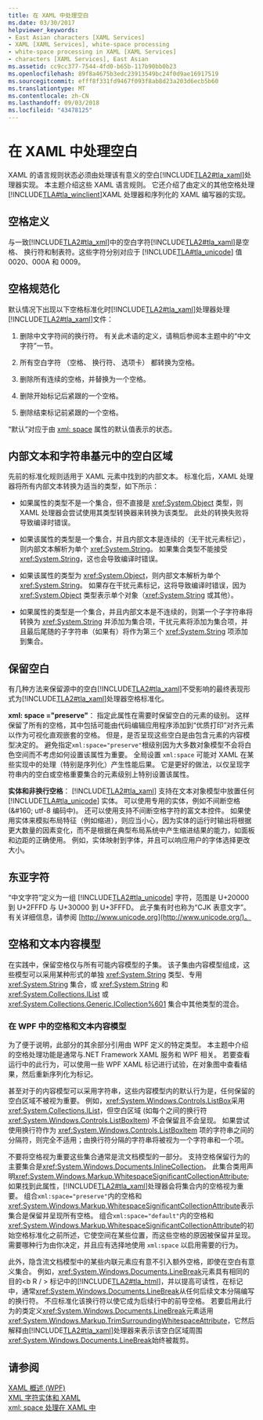 ```yaml
---
title: 在 XAML 中处理空白
ms.date: 03/30/2017
helpviewer_keywords:
- East Asian characters [XAML Services]
- XAML [XAML Services], white-space processing
- white-space processing in XAML [XAML Services]
- characters [XAML Services], East Asian
ms.assetid: cc9cc377-7544-4fd0-b65b-117b90bb0b23
ms.openlocfilehash: 89f8a4675b3edc23913549bc24f0d9ae16917519
ms.sourcegitcommit: efff8f331fd9467f093f8ab8d23a203d6ecb5b60
ms.translationtype: MT
ms.contentlocale: zh-CN
ms.lasthandoff: 09/03/2018
ms.locfileid: "43478125"
---
```

# <a name="white-space-processing-in-xaml"></a>在 XAML 中处理空白
XAML 的语言规则状态必须由处理该有意义的空白[!INCLUDE[TLA2#tla_xaml](../../../includes/tla2sharptla-xaml-md.md)]处理器实现。 本主题介绍这些 XAML 语言规则。 它还介绍了由定义的其他空格处理[!INCLUDE[TLA#tla_winclient](../../../includes/tlasharptla-winclient-md.md)]XAML 处理器和序列化的 XAML 编写器的实现。  
  
<a name="whitespace_definition"></a>   
## <a name="white-space-definition"></a>空格定义  
 与一致[!INCLUDE[TLA2#tla_xml](../../../includes/tla2sharptla-xml-md.md)]中的空白字符[!INCLUDE[TLA2#tla_xaml](../../../includes/tla2sharptla-xaml-md.md)]是空格、 换行符和制表符。这些字符分别对应于 [!INCLUDE[TLA#tla_unicode](../../../includes/tlasharptla-unicode-md.md)] 值 0020、000A 和 0009。  
  
<a name="whitespace_normalization"></a>   
## <a name="white-space-normalization"></a>空格规范化  
 默认情况下出现以下空格标准化时[!INCLUDE[TLA2#tla_xaml](../../../includes/tla2sharptla-xaml-md.md)]处理器处理[!INCLUDE[TLA2#tla_xaml](../../../includes/tla2sharptla-xaml-md.md)]文件：  
  
1.  删除中文字符间的换行符。 有关此术语的定义，请稍后参阅本主题中的“中文字符”一节。  
  
2.  所有空白字符 （空格、 换行符、 选项卡） 都转换为空格。  
  
3.  删除所有连续的空格，并替换为一个空格。  
  
4.  删除开始标记后紧跟的一个空格。  
  
5.  删除结束标记前紧跟的一个空格。  
  
 “默认”对应于由 [xml: space](../../../docs/framework/xaml-services/xml-space-handling-in-xaml.md) 属性的默认值表示的状态。  
  
<a name="whitespace_in_inner_text_and_string_primitives"></a>   
## <a name="white-space-in-inner-text-and-string-primitives"></a>内部文本和字符串基元中的空白区域  
 先前的标准化规则适用于 XAML 元素中找到的内部文本。 标准化后，XAML 处理器将所有内部文本转换为适当的类型，如下所示：  
  
-   如果属性的类型不是一个集合，但不直接是 <xref:System.Object> 类型，则 XAML 处理器会尝试使用其类型转换器来转换为该类型。 此处的转换失败将导致编译时错误。  
  
-   如果该属性的类型是一个集合，并且内部文本是连续的（无干扰元素标记），则内部文本解析为单个 <xref:System.String>。 如果集合类型不能接受 <xref:System.String>，这也会导致编译时错误。  
  
-   如果该属性的类型为 <xref:System.Object>，则内部文本解析为单个 <xref:System.String>。 如果存在干扰元素标记，这将导致编译时错误，因为 <xref:System.Object> 类型表示单个对象（<xref:System.String> 或其他）。  
  
-   如果属性的类型是一个集合，并且内部文本是不连续的，则第一个子字符串将转换为 <xref:System.String> 并添加为集合项，干扰元素将添加为集合项，并且最后尾随的子字符串（如果有）将作为第三个 <xref:System.String> 项添加到集合。  
  
<a name="preserving_whitespace"></a>   
## <a name="preserving-white-space"></a>保留空白  
 有几种方法来保留源中的空白[!INCLUDE[TLA2#tla_xaml](../../../includes/tla2sharptla-xaml-md.md)]不受影响的最终表现形式为[!INCLUDE[TLA2#tla_xaml](../../../includes/tla2sharptla-xaml-md.md)]处理器空格标准化。  
  
 **xml: space ="preserve"**： 指定此属性在需要时保留空白的元素的级别。 这样保留了所有的空格，其中包括可能由代码编辑应用程序添加到“优质打印”对齐元素以作为可视化直观嵌套的空格。 但是，是否呈现这些空白是由包含元素的内容模型决定的。 避免指定`xml:space="preserve"`根级别因为大多数对象模型不会将白色空间而不考虑如何设置该属性为重要。 全局设置 `xml:space` 可能对 XAML 在某些实现中的处理（特别是序列化）产生性能后果。 它是更好的做法，以仅呈现字符串内的空白或空格重要集合的元素级别上特别设置该属性。  
  
 **实体和非换行空格**： [!INCLUDE[TLA2#tla_xaml](../../../includes/tla2sharptla-xaml-md.md)] 支持在文本对象模型中放置任何 [!INCLUDE[TLA#tla_unicode](../../../includes/tlasharptla-unicode-md.md)] 实体。 可以使用专用的实体，例如不间断空格 (&\#160; utf-8 编码中)。 还可以使用支持不间断空格字符的富文本控件。 如果使用实体来模拟布局特征（例如缩进），则应当小心，因为实体的运行时输出将根据更大数量的因素变化，而不是根据在典型布局系统中产生缩进结果的能力，如面板和边距的正确使用。 例如，实体映射到字体，并且可以响应用户的字体选择更改大小。  
  
<a name="east_asian_characters"></a>   
## <a name="east-asian-characters"></a>东亚字符  
 “中文字符”定义为一组 [!INCLUDE[TLA2#tla_unicode](../../../includes/tla2sharptla-unicode-md.md)] 字符，范围是 U+20000 到 U+2FFFD 与 U+30000 到 U+3FFFD。 此子集有时也称为“CJK 表意文字”。 有关详细信息，请参阅 [http://www.unicode.org](http://www.unicode.org/)。  
  
<a name="whitespace_and_text_content_models"></a>   
## <a name="white-space-and-text-content-models"></a>空格和文本内容模型  
 在实践中，保留空格仅与所有可能内容模型的子集。 该子集由内容模型组成，这些模型可以采用某种形式的单独 <xref:System.String> 类型、专用 <xref:System.String> 集合，或 <xref:System.String> 和 <xref:System.Collections.IList> 或 <xref:System.Collections.Generic.ICollection%601> 集合中其他类型的混合。  
  
### <a name="white-space-and-text-content-models-in-wpf"></a>在 WPF 中的空格和文本内容模型  
 为了便于说明，此部分的其余部分引用由 WPF 定义的特定类型。 本主题中介绍的空格处理功能是通常与.NET Framework XAML 服务和 WPF 相关。 若要查看运行中的此行为，可以使用一些 WPF XAML 标记进行试验，在对象图中查看结果，然后重新序列化为标记。  
  
 甚至对于的内容模型可以采用字符串，这些内容模型内的默认行为是，任何保留的空白区域不被视为重要。 例如，<xref:System.Windows.Controls.ListBox>采用<xref:System.Collections.IList>，但空白区域 (如每个之间的换行符<xref:System.Windows.Controls.ListBoxItem>) 不会保留且不会呈现。 如果尝试使用换行符作为 <xref:System.Windows.Controls.ListBoxItem> 项的字符串之间的分隔符，则完全不适用；由换行符分隔的字符串将被视为一个字符串和一个项。  
  
 不要将空格视为重要这些集合通常是流文档模型的一部分。 支持空格保留行为的主要集合是<xref:System.Windows.Documents.InlineCollection>。 此集合类用声明<xref:System.Windows.Markup.WhitespaceSignificantCollectionAttribute>; 如果找到此属性，[!INCLUDE[TLA2#tla_xaml](../../../includes/tla2sharptla-xaml-md.md)]处理器会将集合内的空格视为重要。 组合`xml:space="preserve"`内的空格和<xref:System.Windows.Markup.WhitespaceSignificantCollectionAttribute>表示集合是保留并呈现所有空格。 组合`xml:space="default"`内的空格和<xref:System.Windows.Markup.WhitespaceSignificantCollectionAttribute>的初始空格标准化之前所述，它使空间在某些位置，而这些空格的原因被保留并呈现。 需要哪种行为由你决定，并且应有选择地使用 `xml:space` 以启用需要的行为。  
  
 此外，隐含流文档模型中的某些内联元素应有意不引入额外空格，即使在空白有意义集合。 例如，<xref:System.Windows.Documents.LineBreak>元素具有相同的目的\<b R / > 标记中的[!INCLUDE[TLA2#tla_html](../../../includes/tla2sharptla-html-md.md)]，并以提高可读性，在标记中，通常<xref:System.Windows.Documents.LineBreak>从任何后续文本分隔编写的换行符。 不应标准化该换行符以使它成为后续行中的前导空格。 若要启用此行为的类定义<xref:System.Windows.Documents.LineBreak>元素适用<xref:System.Windows.Markup.TrimSurroundingWhitespaceAttribute>，它然后解释由[!INCLUDE[TLA2#tla_xaml](../../../includes/tla2sharptla-xaml-md.md)]处理器来表示该空白区域周围<xref:System.Windows.Documents.LineBreak>始终被裁剪。  
  
## <a name="see-also"></a>请参阅  
 [XAML 概述 (WPF)](../../../docs/framework/wpf/advanced/xaml-overview-wpf.md)  
 [XML 字符实体和 XAML](../../../docs/framework/xaml-services/xml-character-entities-and-xaml.md)  
 [xml: space 处理在 XAML 中](../../../docs/framework/xaml-services/xml-space-handling-in-xaml.md)
